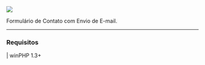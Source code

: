 <img src="https://rawgit.com/winframework/winphp/master/www/public/img/image-readme.png"/>

Formulário de Contato com Envio de E-mail.


---


### Requisitos

| winPHP 1.3+